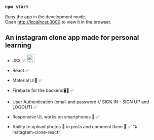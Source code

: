 ### `npm start`

Runs the app in the development mode.<br />
Open [http://localhost:3000](http://localhost:3000) to view it in the browser.

## An instagram clone app made for personal learning

- JSX ✅ <img alt="Visual Studio Code" width="26px" src="https://raw.githubusercontent.com/jsx-ir/logo/master/jsx.png"/> 

- React ✅
- Material UI🎨 ✅
- Firebase for the backend🖥📡 ✅
- User Authentication (email and password // SIGN IN - SIGN UP and LOGOUT) ✅
- Responsive UI, works on smartphones 📱 ✅
- Ability to upload photos 📸 in posts and comment them 💬 ✅
"# instagram-clone-react" 
